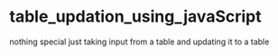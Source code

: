 # table_updation_using_javaScript
nothing special just taking input from a table and updating it to a table
